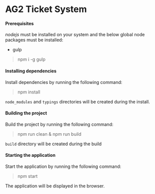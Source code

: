 AG2 Ticket System
==================================================================

#### Prerequisites

*nodejs* must be installed on your system and the below global node packages must be installed:

- gulp

> npm i -g gulp

#### Installing dependencies

Install dependencies by running the following command:

> npm install

`node_modules` and `typings` directories will be created during the install.

#### Building the project

Build the project by running the following command:

> npm run clean & npm run build

`build` directory will be created during the build

#### Starting the application

Start the application by running the following command:

> npm start

The application will be displayed in the browser.
